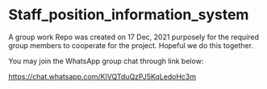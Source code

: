 # Staff_position_information_system
A group work
Repo was created on 17 Dec, 2021 purposely for the required group members to cooperate for the project. Hopeful we do this together.

You may join the WhatsApp group chat through link below:

https://chat.whatsapp.com/KIVQTduQzPJ5KqLedoHc3m
